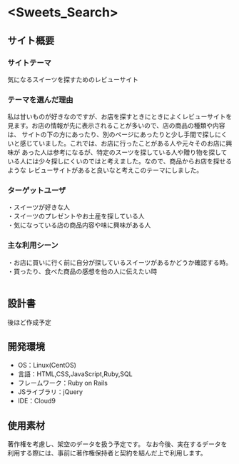 # <Sweets_Search>

## サイト概要
### サイトテーマ
気になるスイーツを探すためのレビューサイト

### テーマを選んだ理由
私は甘いものが好きなのですが、お店を探すときにときによくレビューサイトを見ます。お店の情報が先に表示されることが多いので、店の商品の種類や内容は、
サイトの下の方にあったり、別のページにあったりと少し手間で探しにくいと感じていました。これでは、お店に行ったことがある人や元々そのお店に興味が
あった人は参考になるが、特定のスーツを探している人や贈り物を探している人には少々探しにくいのではと考えました。なので、商品からお店を探せるような
レビューサイトがあると良いなと考えこのテーマにしました。

### ターゲットユーザ
・スイーツが好きな人  
・スイーツのプレゼントやお土産を探している人  
​・気になっている店の商品内容や味に興味がある人  

### 主な利用シーン
・お店に買いに行く前に自分が探しているスイーツがあるかどうか確認する時。  
・買ったり、食べた商品の感想を他の人に伝えたい時  
​
## 設計書
後ほど作成予定
​
## 開発環境
- OS：Linux(CentOS)
- 言語：HTML,CSS,JavaScript,Ruby,SQL
- フレームワーク：Ruby on Rails
- JSライブラリ：jQuery
- IDE：Cloud9
​
## 使用素材
著作権を考慮し、架空のデータを扱う予定です。
なお今後、実在するデータを利用する際には、事前に著作権保持者と契約を結んだ上で利用します。